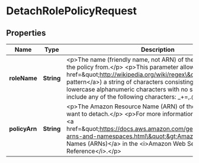 

# DetachRolePolicyRequest


## Properties

| Name | Type | Description | Notes |
|------------ | ------------- | ------------- | -------------|
|**roleName** | **String** | &lt;p&gt;The name (friendly name, not ARN) of the IAM role to detach the policy from.&lt;/p&gt; &lt;p&gt;This parameter allows (through its &lt;a href&#x3D;\&quot;http://wikipedia.org/wiki/regex\&quot;&gt;regex pattern&lt;/a&gt;) a string of characters consisting of upper and lowercase alphanumeric characters with no spaces. You can also include any of the following characters: _+&#x3D;,.@-&lt;/p&gt; |  |
|**policyArn** | **String** | &lt;p&gt;The Amazon Resource Name (ARN) of the IAM policy you want to detach.&lt;/p&gt; &lt;p&gt;For more information about ARNs, see &lt;a href&#x3D;\&quot;https://docs.aws.amazon.com/general/latest/gr/aws-arns-and-namespaces.html\&quot;&gt;Amazon Resource Names (ARNs)&lt;/a&gt; in the &lt;i&gt;Amazon Web Services General Reference&lt;/i&gt;.&lt;/p&gt; |  |



